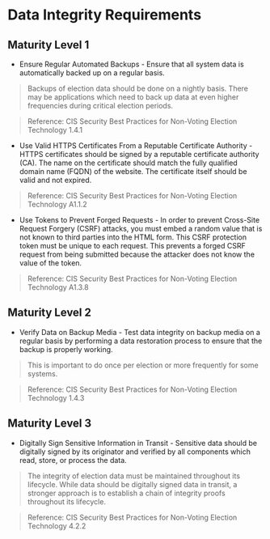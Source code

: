 # Data Integrity Requirements

## Maturity Level 1 
- Ensure Regular Automated Backups - Ensure that all system data is automatically backed up on a regular basis.
>Backups of election data should be done on a nightly basis. There may be applications which need to back up data at even higher frequencies during critical election periods.

>Reference: CIS Security Best Practices for Non-Voting Election Technology 1.4.1
- Use Valid HTTPS Certificates From a Reputable Certificate Authority - HTTPS certificates should be signed by a reputable certificate authority (CA). The name on the certificate should match the fully qualified domain name (FQDN) of the website. The certificate itself should be valid and not expired.
>

>Reference: CIS Security Best Practices for Non-Voting Election Technology A1.1.2
- Use Tokens to Prevent Forged Requests - In order to prevent Cross-Site Request Forgery (CSRF) attacks, you must embed a random value that is not known to third parties into the HTML form. This CSRF protection token must be unique to each request. This prevents a forged CSRF request from being submitted because the attacker does not know the value of the token.
>

>Reference: CIS Security Best Practices for Non-Voting Election Technology A1.3.8

## Maturity Level 2 
- Verify Data on Backup Media - Test data integrity on backup media on a regular basis by performing a data restoration process to ensure that the backup is properly working.
>This is important to do once per election or more frequently for some systems.

>Reference: CIS Security Best Practices for Non-Voting Election Technology 1.4.3

## Maturity Level 3
- Digitally Sign Sensitive Information in Transit - Sensitive data should be digitally signed by its originator and verified by all components which read, store, or process the data.
>The integrity of election data must be maintained throughout its lifecycle. While data should be digitally signed data in transit, a stronger approach is to establish a chain of integrity proofs throughout its lifecycle.

>Reference: CIS Security Best Practices for Non-Voting Election Technology 4.2.2
